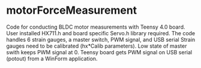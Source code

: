# motorForceMeasurement

Code for conducting BLDC motor measurements with Teensy 4.0 board.
User installed HX711.h and board specific Servo.h library required.
The code handles 6 strain gauges, a master switch, PWM signal, and USB serial
Strain gauges need to be calibrated (hx*Calib parameters).
Low state of master swith keeps PWM signal at 0.
Teensy board gets PWM signal on USB serial (potout) from a WinForm application.
